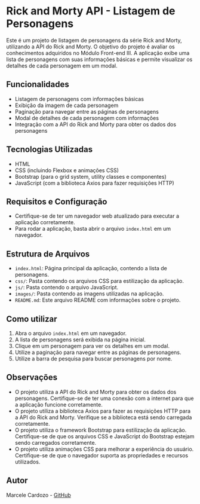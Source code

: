 # Rick and Morty API - Listagem de Personagens

Este é um projeto de listagem de personagens da série Rick and Morty, utilizando a API do Rick and Morty. O objetivo do projeto é avaliar os conhecimentos adquiridos no Módulo Front-end III. A aplicação exibe uma lista de personagens com suas informações básicas e permite visualizar os detalhes de cada personagem em um modal.

## Funcionalidades

- Listagem de personagens com informações básicas
- Exibição da imagem de cada personagem
- Paginação para navegar entre as páginas de personagens
- Modal de detalhes de cada personagem com informações
- Integração com a API do Rick and Morty para obter os dados dos personagens

## Tecnologias Utilizadas

- HTML
- CSS (incluindo Flexbox e animações CSS)
- Bootstrap (para o grid system, utility classes e componentes)
- JavaScript (com a biblioteca Axios para fazer requisições HTTP)

## Requisitos e Configuração

- Certifique-se de ter um navegador web atualizado para executar a aplicação corretamente.
- Para rodar a aplicação, basta abrir o arquivo `index.html` em um navegador.

## Estrutura de Arquivos

- `index.html`: Página principal da aplicação, contendo a lista de personagens.
- `css/`: Pasta contendo os arquivos CSS para estilização da aplicação.
- `js/`: Pasta contendo o arquivo JavaScript.
- `images/`: Pasta contendo as imagens utilizadas na aplicação.
- `README.md`: Este arquivo README com informações sobre o projeto.

## Como utilizar

1. Abra o arquivo `index.html` em um navegador.
2. A lista de personagens será exibida na página inicial.
3. Clique em um personagem para ver os detalhes em um modal.
4. Utilize a paginação para navegar entre as páginas de personagens.
5. Utilize a barra de pesquisa para buscar personagens por nome.

## Observações

- O projeto utiliza a API do Rick and Morty para obter os dados dos personagens. Certifique-se de ter uma conexão com a internet para que a aplicação funcione corretamente.
- O projeto utiliza a biblioteca Axios para fazer as requisições HTTP para a API do Rick and Morty. Verifique se a biblioteca está sendo carregada corretamente.
- O projeto utiliza o framework Bootstrap para estilização da aplicação. Certifique-se de que os arquivos CSS e JavaScript do Bootstrap estejam sendo carregados corretamente.
- O projeto utiliza animações CSS para melhorar a experiência do usuário. Certifique-se de que o navegador suporta as propriedades e recursos utilizados.

## Autor

Marcele Cardozo - [GitHub](https://github.com/MarceleCardozo/MarceleCardozo)
